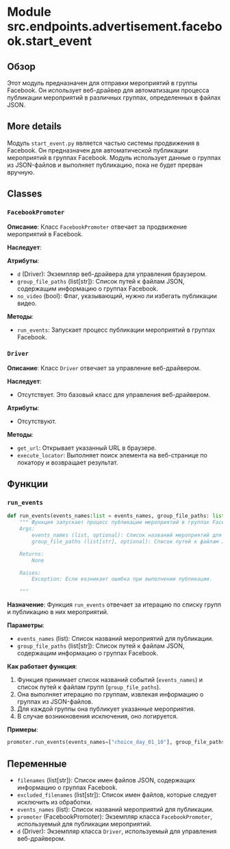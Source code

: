 # Module src.endpoints.advertisement.facebook.start_event

## Обзор

Этот модуль предназначен для отправки мероприятий в группы Facebook. Он использует веб-драйвер для автоматизации процесса публикации мероприятий в различных группах, определенных в файлах JSON.

## More details

Модуль `start_event.py` является частью системы продвижения в Facebook. Он предназначен для автоматической публикации мероприятий в группах Facebook. Модуль использует данные о группах из JSON-файлов и выполняет публикацию, пока не будет прерван вручную.

## Classes

### `FacebookPromoter`

**Описание**: Класс `FacebookPromoter` отвечает за продвижение мероприятий в Facebook.

**Наследует**:

**Атрибуты**:
- `d` (Driver): Экземпляр веб-драйвера для управления браузером.
- `group_file_paths` (list[str]): Список путей к файлам JSON, содержащим информацию о группах Facebook.
- `no_video` (bool): Флаг, указывающий, нужно ли избегать публикации видео.

**Методы**:
- `run_events`: Запускает процесс публикации мероприятий в группах Facebook.

### `Driver`
**Описание**: Класс `Driver` отвечает за управление веб-драйвером.

**Наследует**:
- Отсутствует. Это базовый класс для управления веб-драйвером.

**Атрибуты**:
- Отсутствуют.

**Методы**:
- `get_url`: Открывает указанный URL в браузере.
- `execute_locator`: Выполняет поиск элемента на веб-странице по локатору и возвращает результат.

## Функции

### `run_events`

```python
def run_events(events_names:list = events_names, group_file_paths: list[str] = filenames) -> None:
    """ Функция запускает процесс публикации мероприятий в группах Facebook.
    Args:
        events_names (list, optional): Список названий мероприятий для публикации. По умолчанию `events_names`.
        group_file_paths (list[str], optional): Список путей к файлам JSON, содержащим информацию о группах Facebook. По умолчанию `filenames`.

    Returns:
        None

    Raises:
        Exception: Если возникает ошибка при выполнении публикации.

    """
```

**Назначение**:
Функция `run_events` отвечает за итерацию по списку групп и публикацию в них мероприятий.

**Параметры**:
- `events_names` (list): Список названий мероприятий для публикации.
- `group_file_paths` (list[str]): Список путей к файлам JSON, содержащим информацию о группах Facebook.

**Как работает функция**:
1. Функция принимает список названий событий (`events_names`) и список путей к файлам групп (`group_file_paths`).
2. Она выполняет итерацию по группам, извлекая информацию о группах из JSON-файлов.
3. Для каждой группы она публикует указанные мероприятия.
4. В случае возникновения исключения, оно логируется.

**Примеры**:
```python
promoter.run_events(events_names=["choice_day_01_10"], group_file_paths=["usa.json", "he_il.json"])
```

## Переменные

- `filenames` (list[str]): Список имен файлов JSON, содержащих информацию о группах Facebook.
- `excluded_filenames` (list[str]): Список имен файлов, которые следует исключить из обработки.
- `events_names` (list): Список названий мероприятий для публикации.
- `promoter` (FacebookPromoter): Экземпляр класса `FacebookPromoter`, используемый для публикации мероприятий.
- `d` (Driver): Экземпляр класса `Driver`, используемый для управления веб-драйвером.